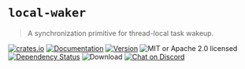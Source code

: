 # `local-waker`

> A synchronization primitive for thread-local task wakeup.

<!-- prettier-ignore-start -->

[![crates.io](https://img.shields.io/crates/v/local-waker?label=latest)](https://crates.io/crates/local-waker)
[![Documentation](https://docs.rs/local-waker/badge.svg?version=0.1.4)](https://docs.rs/local-waker/0.1.4)
[![Version](https://img.shields.io/badge/rustc-1.52+-ab6000.svg)](https://blog.rust-lang.org/2021/05/06/Rust-1.52.0.html)
![MIT or Apache 2.0 licensed](https://img.shields.io/crates/l/local-waker.svg)
<br />
[![Dependency Status](https://deps.rs/crate/local-waker/0.1.4/status.svg)](https://deps.rs/crate/local-waker/0.1.4)
![Download](https://img.shields.io/crates/d/local-waker.svg)
[![Chat on Discord](https://img.shields.io/discord/771444961383153695?label=chat&logo=discord)](https://discord.gg/NWpN5mmg3x)

<!-- prettier-ignore-end -->
